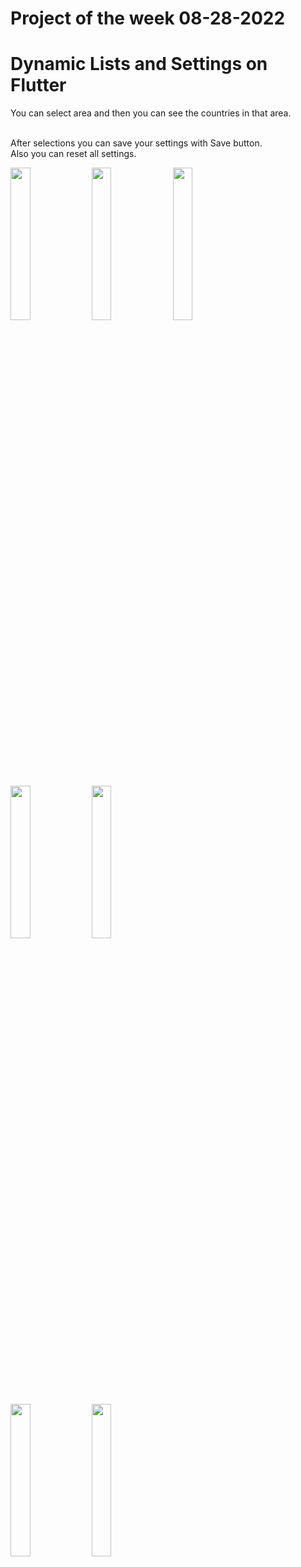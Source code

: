 # Project of the week 08-28-2022 
# Dynamic Lists and Settings on Flutter

You can select area and then you can see the countries in that area.

<br /> After selections you can save your settings with Save button.
<br /> Also you can reset all settings.

<img src="https://user-images.githubusercontent.com/111340982/187074912-576078e3-a827-4c05-b404-e45356263612.png" width=25% height=25%> <img src="https://user-images.githubusercontent.com/111340982/187074923-95f68d8f-7ccd-4d1a-81d1-8d9c355e4e83.png" width=25% height=25%> <img src="https://user-images.githubusercontent.com/111340982/187074928-e442a368-1564-4af4-a068-64bc5c689510.png" width=25% height=25%>

<img src="https://user-images.githubusercontent.com/111340982/187074938-3b3517dc-50b4-4588-b18d-6060b36f1c4c.png" width=25% height=25%> <img src="https://user-images.githubusercontent.com/111340982/187074943-c1f3a68a-d66d-4e2e-806e-7bddfe78f785.png" width=25% height=25%>

<img src="https://user-images.githubusercontent.com/111340982/187074947-d8fef4a8-fb19-42c7-97d1-6f08e36926f5.png" width=25% height=25%> <img src="https://user-images.githubusercontent.com/111340982/187074950-2e413ca7-53ec-4134-a687-57d0bf3aaece.png" width=25% height=25%>

